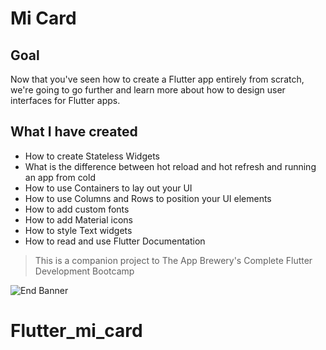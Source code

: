 # Mi Card

## Goal

Now that you've seen how to create a Flutter app entirely from scratch, we're going to go further and learn more about how to design user interfaces for Flutter apps.

## What I have created

* How to create Stateless Widgets
* What is the difference between hot reload and hot refresh and running an app from cold
* How to use Containers to lay out your UI
* How to use Columns and Rows to position your UI elements
* How to add custom fonts
* How to add Material icons
* How to style Text widgets
* How to read and use Flutter Documentation



>This is a companion project to The App Brewery's Complete Flutter Development Bootcamp

![End Banner](https://github.com/Shan6633/Flutter_mi_card/images/tmp.png)
# Flutter_mi_card
